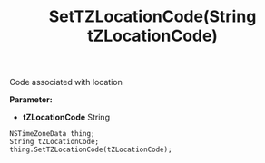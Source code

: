 ﻿---
uid: crmscript_ref_NSTimeZoneData_SetTZLocationCode
title: SetTZLocationCode(String tZLocationCode)
intellisense: NSTimeZoneData.SetTZLocationCode
keywords: NSTimeZoneData, GetTZLocationCode
so.topic: reference
---

Code associated with location

**Parameter:** 
 - **tZLocationCode** String

```crmscript
NSTimeZoneData thing;
String tZLocationCode;
thing.SetTZLocationCode(tZLocationCode);
```

